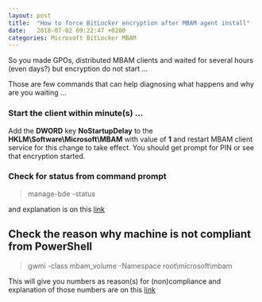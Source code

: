 ```yaml
---
layout: post
title:  "How to force BitLocker encryption after MBAM agent install"
date:   2018-07-02 09:22:47 +0200
categories: Microsoft BitLocker MBAM
---
```


So you made GPOs, distributed MBAM clients and waited for several hours (even days?) but encryption do not start ...

Those are few commands that can help diagnosing what happens and why are you waiting ...

### Start the client within minute(s) ...
Add the **DWORD** key **NoStartupDelay** to the 
**HKLM\Software\Microsoft\MBAM**
with value of **1** 
and restart MBAM client service for this change to take effect. You should get prompt for PIN or see that encryption started.

### Check for status from command prompt
> manage-bde -status

and explanation is on this [link](https://docs.microsoft.com/en-us/windows-server/administration/windows-commands/manage-bde)

## Check the reason why machine is not compliant from PowerShell
> gwmi -class mbam_volume -Namespace root\microsoft\mbam

This will give you numbers as reason(s) for (non)compliance and explanation of those numbers are on this [link](https://docs.microsoft.com/en-us/Microsoft-desktop-optimization-pack/mbam-v25/determining-why-a-device-receives-a-noncompliance-message "Determining why a Device Receives a Noncompliance Message") 
